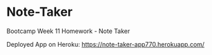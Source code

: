 # Note-Taker
Bootcamp Week 11 Homework - Note Taker

Deployed App on Heroku: https://note-taker-app770.herokuapp.com/
